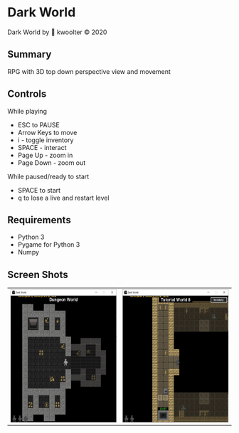 # Dark World
Dark World by :monkey: kwoolter  :copyright: 2020

## Summary
RPG with 3D top down perspective view and movement

## Controls

While playing
- ESC to PAUSE
- Arrow Keys to move
- i - toggle inventory
- SPACE - interact
- Page Up - zoom in
- Page Down - zoom out

While paused/ready to start
- SPACE to start
- q to lose a live and restart level

## Requirements
- Python 3
- Pygame for Python 3
- Numpy

## Screen Shots
<table>
<tr>
<td>
<img height=300 width=370 src="https://github.com/kwoolter/DarkWorld/blob/master/darkworld/view/resources/screenshots/Capture1.JPG" alt="game1">
</td>
<td>
<img height=300 width=370 src="https://github.com/kwoolter/DarkWorld/blob/master/darkworld/view/resources/screenshots/Capture2.JPG" alt="game2">
</td>
</tr>
</table>
